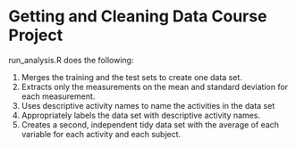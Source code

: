 # Getting and Cleaning Data Course Project

run_analysis.R does the following:

   1. Merges the training and the test sets to create one data set.
   2. Extracts only the measurements on the mean and standard deviation for each measurement.
   3. Uses descriptive activity names to name the activities in the data set
   4. Appropriately labels the data set with descriptive activity names.
   5. Creates a second, independent tidy data set with the average of each variable for each activity and each subject.


